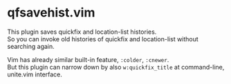 # qfsavehist.vim

This plugin saves quickfix and location-list histories.<br/>
So you can invoke old histories of quickfix and location-list
without searching again.


Vim has already similar built-in feature, `:colder`, `:cnewer`.<br/>
But this plugin can narrow down by also `w:quickfix_title`
at command-line, unite.vim interface.
